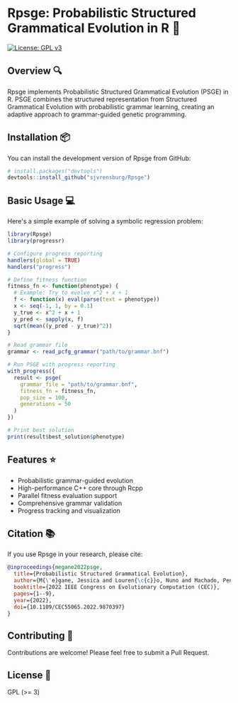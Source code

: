 # Rpsge: Probabilistic Structured Grammatical Evolution in R 🧬

[![License: GPL v3](https://img.shields.io/badge/License-GPLv3-blue.svg)](https://www.gnu.org/licenses/gpl-3.0)

## Overview 🔍

Rpsge implements Probabilistic Structured Grammatical Evolution (PSGE) in R. PSGE combines the structured representation from Structured Grammatical Evolution with probabilistic grammar learning, creating an adaptive approach to grammar-guided genetic programming.

## Installation 📦

You can install the development version of Rpsge from GitHub:

```r
# install.packages("devtools")
devtools::install_github("sjvrensburg/Rpsge")
```

## Basic Usage 💻

Here's a simple example of solving a symbolic regression problem:

```r
library(Rpsge)
library(progressr)

# Configure progress reporting
handlers(global = TRUE)
handlers("progress")

# Define fitness function
fitness_fn <- function(phenotype) {
  # Example: Try to evolve x^2 + x + 1
  f <- function(x) eval(parse(text = phenotype))
  x <- seq(-1, 1, by = 0.1)
  y_true <- x^2 + x + 1
  y_pred <- sapply(x, f)
  sqrt(mean((y_pred - y_true)^2))
}

# Read grammar file
grammar <- read_pcfg_grammar("path/to/grammar.bnf")

# Run PSGE with progress reporting
with_progress({
  result <- psge(
    grammar_file = "path/to/grammar.bnf",
    fitness_fn = fitness_fn,
    pop_size = 100,
    generations = 50
  )
})

# Print best solution
print(result$best_solution$phenotype)
```

## Features ⭐

- Probabilistic grammar-guided evolution
- High-performance C++ core through Rcpp
- Parallel fitness evaluation support
- Comprehensive grammar validation
- Progress tracking and visualization

## Citation 📚

If you use Rpsge in your research, please cite:

```bibtex
@inproceedings{megane2022psge,
  title={Probabilistic Structured Grammatical Evolution},
  author={M{\'e}gane, Jessica and Louren{\c{c}}o, Nuno and Machado, Penousal},
  booktitle={2022 IEEE Congress on Evolutionary Computation (CEC)},
  pages={1--9},
  year={2022},
  doi={10.1109/CEC55065.2022.9870397}
}
```

## Contributing 🤝

Contributions are welcome! Please feel free to submit a Pull Request.

## License 📄

GPL (>= 3)
